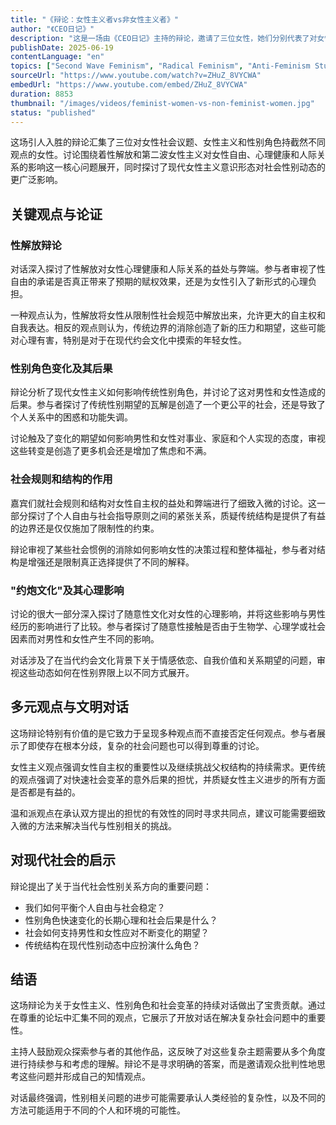 ```yaml
---
title: "《辩论：女性主义者vs非女性主义者》"
author: "《CEO日记》"
description: "这是一场由《CEO日记》主持的辩论，邀请了三位女性，她们分别代表了对女性社会问题、女性主义、性解放以及性别角色不同的观点。讨论核心聚焦于性解放和第二波女性主义对女性自由、心理健康和人际关系的影响，以及现代女性主义对性别角色的深远后果。"
publishDate: 2025-06-19
contentLanguage: "en"
topics: ["Second Wave Feminism", "Radical Feminism", "Anti-Feminism Studies", "Cultural Critique"] 
sourceUrl: "https://www.youtube.com/watch?v=ZHuZ_8VYCWA"
embedUrl: "https://www.youtube.com/embed/ZHuZ_8VYCWA"
duration: 8853
thumbnail: "/images/videos/feminist-women-vs-non-feminist-women.jpg"
status: "published"
---
```


这场引人入胜的辩论汇集了三位对女性社会议题、女性主义和性别角色持截然不同观点的女性。讨论围绕着性解放和第二波女性主义对女性自由、心理健康和人际关系的影响这一核心问题展开，同时探讨了现代女性主义意识形态对社会性别动态的更广泛影响。

## 关键观点与论证

### 性解放辩论

对话深入探讨了性解放对女性心理健康和人际关系的益处与弊端。参与者审视了性自由的承诺是否真正带来了预期的赋权效果，还是为女性引入了新形式的心理负担。

一种观点认为，性解放将女性从限制性社会规范中解放出来，允许更大的自主权和自我表达。相反的观点则认为，传统边界的消除创造了新的压力和期望，这些可能对心理有害，特别是对于在现代约会文化中摸索的年轻女性。

### 性别角色变化及其后果

辩论分析了现代女性主义如何影响传统性别角色，并讨论了这对男性和女性造成的后果。参与者探讨了传统性别期望的瓦解是创造了一个更公平的社会，还是导致了个人关系中的困惑和功能失调。

讨论触及了变化的期望如何影响男性和女性对事业、家庭和个人实现的态度，审视这些转变是创造了更多机会还是增加了焦虑和不满。

### 社会规则和结构的作用

嘉宾们就社会规则和结构对女性自主权的益处和弊端进行了细致入微的讨论。这一部分探讨了个人自由与社会指导原则之间的紧张关系，质疑传统结构是提供了有益的边界还是仅仅施加了限制性的约束。

辩论审视了某些社会惯例的消除如何影响女性的决策过程和整体福祉，参与者对结构是增强还是限制真正选择提供了不同的解释。

### "约炮文化"及其心理影响

讨论的很大一部分深入探讨了随意性文化对女性的心理影响，并将这些影响与男性经历的影响进行了比较。参与者探讨了随意性接触是否由于生物学、心理学或社会因素而对男性和女性产生不同的影响。

对话涉及了在当代约会文化背景下关于情感依恋、自我价值和关系期望的问题，审视这些动态如何在性别界限上以不同方式展开。

## 多元观点与文明对话

这场辩论特别有价值的是它致力于呈现多种观点而不直接否定任何观点。参与者展示了即使存在根本分歧，复杂的社会问题也可以得到尊重的讨论。

女性主义观点强调女性自主权的重要性以及继续挑战父权结构的持续需求。更传统的观点强调了对快速社会变革的意外后果的担忧，并质疑女性主义进步的所有方面是否都是有益的。

温和派观点在承认双方提出的担忧的有效性的同时寻求共同点，建议可能需要细致入微的方法来解决当代与性别相关的挑战。

## 对现代社会的启示

辩论提出了关于当代社会性别关系方向的重要问题：

- 我们如何平衡个人自由与社会稳定？
- 性别角色快速变化的长期心理和社会后果是什么？
- 社会如何支持男性和女性应对不断变化的期望？
- 传统结构在现代性别动态中应扮演什么角色？

## 结语

这场辩论为关于女性主义、性别角色和社会变革的持续对话做出了宝贵贡献。通过在尊重的论坛中汇集不同的观点，它展示了开放对话在解决复杂社会问题中的重要性。

主持人鼓励观众探索参与者的其他作品，这反映了对这些复杂主题需要从多个角度进行持续参与和考虑的理解。辩论不是寻求明确的答案，而是邀请观众批判性地思考这些问题并形成自己的知情观点。

对话最终强调，性别相关问题的进步可能需要承认人类经验的复杂性，以及不同的方法可能适用于不同的个人和环境的可能性。